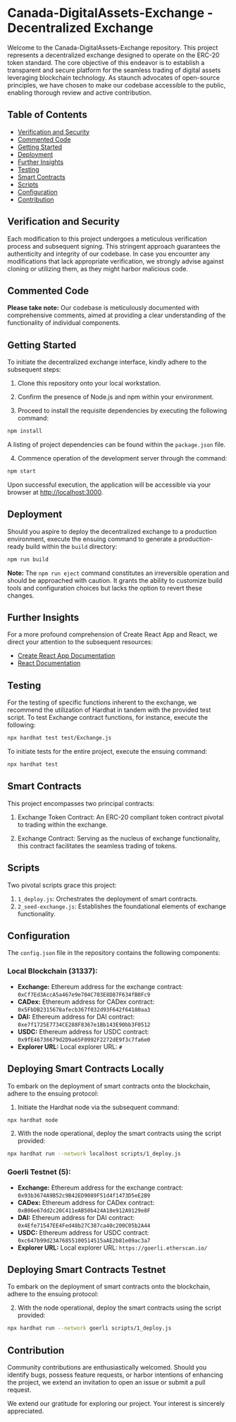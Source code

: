 # Canada-DigitalAssets-Exchange - Decentralized Exchange

Welcome to the Canada-DigitalAssets-Exchange repository. This project represents a decentralized exchange designed to operate on the ERC-20 token standard. The core objective of this endeavor is to establish a transparent and secure platform for the seamless trading of digital assets leveraging blockchain technology. As staunch advocates of open-source principles, we have chosen to make our codebase accessible to the public, enabling thorough review and active contribution.

## Table of Contents
- [Verification and Security](#verification-and-security)
- [Commented Code](#commented-code)
- [Getting Started](#getting-started)
- [Deployment](#deployment)
- [Further Insights](#further-insights)
- [Testing](#testing)
- [Smart Contracts](#smart-contracts)
- [Scripts](#scripts)
- [Configuration](#configuration)
- [Contribution](#contribution)

## Verification and Security

Each modification to this project undergoes a meticulous verification process and subsequent signing. This stringent approach guarantees the authenticity and integrity of our codebase. In case you encounter any modifications that lack appropriate verification, we strongly advise against cloning or utilizing them, as they might harbor malicious code.

## Commented Code

**Please take note:** Our codebase is meticulously documented with comprehensive comments, aimed at providing a clear understanding of the functionality of individual components.

## Getting Started

To initiate the decentralized exchange interface, kindly adhere to the subsequent steps:

1. Clone this repository onto your local workstation.

2. Confirm the presence of Node.js and npm within your environment.

3. Proceed to install the requisite dependencies by executing the following command:

```bash
npm install
```

A listing of project dependencies can be found within the `package.json` file.

4. Commence operation of the development server through the command:

```bash
npm start
```

Upon successful execution, the application will be accessible via your browser at [http://localhost:3000](http://localhost:3000).

## Deployment

Should you aspire to deploy the decentralized exchange to a production environment, execute the ensuing command to generate a production-ready build within the `build` directory:

```bash
npm run build
```

**Note:** The `npm run eject` command constitutes an irreversible operation and should be approached with caution. It grants the ability to customize build tools and configuration choices but lacks the option to revert these changes.

## Further Insights

For a more profound comprehension of Create React App and React, we direct your attention to the subsequent resources:

- [Create React App Documentation](https://facebook.github.io/create-react-app/docs/getting-started)
- [React Documentation](https://reactjs.org/)

## Testing

For the testing of specific functions inherent to the exchange, we recommend the utilization of Hardhat in tandem with the provided test script. To test Exchange contract functions, for instance, execute the following:

```bash
npx hardhat test test/Exchange.js
```

To initiate tests for the entire project, execute the ensuing command:

```bash
npx hardhat test
```

## Smart Contracts

This project encompasses two principal contracts:

1. Exchange Token Contract: An ERC-20 compliant token contract pivotal to trading within the exchange.

2. Exchange Contract: Serving as the nucleus of exchange functionality, this contract facilitates the seamless trading of tokens.

## Scripts

Two pivotal scripts grace this project:

1. `1_deploy.js`: Orchestrates the deployment of smart contracts.
2. `2_seed-exchange.js`: Establishes the foundational elements of exchange functionality.

## Configuration

The `config.json` file in the repository contains the following components:

### Local Blockchain (31337):

- **Exchange:** Ethereum address for the exchange contract: `0xCf7Ed3AccA5a467e9e704C703E8D87F634fB0Fc9`
- **CADex:** Ethereum address for CADex contract: `0x5FbDB2315678afecb367f032d93F642f64180aa3`
- **DAI:** Ethereum address for DAI contract: `0xe7f1725E7734CE288F8367e1Bb143E90bb3F0512`
- **USDC:** Ethereum address for USDC contract: `0x9fE46736679d2D9a65F0992F2272dE9f3c7fa6e0`
- **Explorer URL:** Local explorer URL: `#`

## Deploying Smart Contracts Locally

To embark on the deployment of smart contracts onto the blockchain, adhere to the ensuing protocol:

1. Initiate the Hardhat node via the subsequent command:

```bash
npx hardhat node
```

2. With the node operational, deploy the smart contracts using the script provided:

```bash
npx hardhat run --network localhost scripts/1_deploy.js
```

### Goerli Testnet (5):

- **Exchange:** Ethereum address for the exchange contract: `0x93b3674A9B52c9B42ED9089F51d4f1473D5eE2B9`
- **CADex:** Ethereum address for CADex contract: `0xB06e67dd2c20C411eAB50b424A18e912A9129e8F`
- **DAI:** Ethereum address for DAI contract: `0x4Efe71547EE4Fed48b27C387ca40c200C05b2A44`
- **USDC:** Ethereum address for USDC contract: `0xc647b99d23A76855100514515aAE2b81e09ac3a7`
- **Explorer URL:** Local explorer URL: `https://goerli.etherscan.io/`

## Deploying Smart Contracts Testnet

To embark on the deployment of smart contracts onto the blockchain, adhere to the ensuing protocol:

2. With the node operational, deploy the smart contracts using the script provided:

```bash
npx hardhat run --network goerli scripts/1_deploy.js
```

## Contribution

Community contributions are enthusiastically welcomed. Should you identify bugs, possess feature requests, or harbor intentions of enhancing the project, we extend an invitation to open an issue or submit a pull request.

We extend our gratitude for exploring our project. Your interest is sincerely appreciated.
